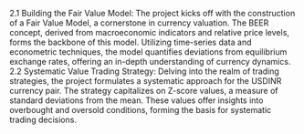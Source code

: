 


2.1 Building the Fair Value Model: The project kicks off with the construction of a Fair Value Model, a cornerstone in currency valuation. The BEER concept, derived from macroeconomic indicators and relative price levels, forms the backbone of this model. Utilizing time-series data and econometric techniques, the model quantifies deviations from equilibrium exchange rates, offering an in-depth understanding of currency dynamics.
2.2 Systematic Value Trading Strategy: Delving into the realm of trading strategies, the project formulates a systematic approach for the USDINR currency pair. The strategy capitalizes on Z-score values, a measure of standard deviations from the mean. These values offer insights into overbought and oversold conditions, forming the basis for systematic trading decisions.
